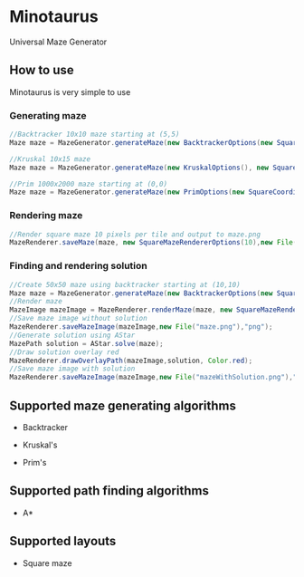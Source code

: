 # Minotaurus

Universal Maze Generator 

## How to use

Minotaurus is very simple to use

### Generating maze
```java
//Backtracker 10x10 maze starting at (5,5)
Maze maze = MazeGenerator.generateMaze(new BacktrackerOptions(new SquareCoordinate(5,5)), new SquareMazeOptions(10,10));

//Kruskal 10x15 maze
Maze maze = MazeGenerator.generateMaze(new KruskalOptions(), new SquareMazeOptions(10,15));

//Prim 1000x2000 maze starting at (0,0)
Maze maze = MazeGenerator.generateMaze(new PrimOptions(new SquareCoordinate(0,0)), new SquareMazeOptions(1000,2000));
```

### Rendering maze
```java
//Render square maze 10 pixels per tile and output to maze.png
MazeRenderer.saveMaze(maze, new SquareMazeRendererOptions(10),new File("maze.png"),"png");
```

### Finding and rendering solution
```java
//Create 50x50 maze using backtracker starting at (10,10)
Maze maze = MazeGenerator.generateMaze(new BacktrackerOptions(new SquareCoordinate(10,10)), new SquareMazeOptions(50,50));
//Render maze
MazeImage mazeImage = MazeRenderer.renderMaze(maze, new SquareMazeRendererOptions(10));
//Save maze image without solution
MazeRenderer.saveMazeImage(mazeImage,new File("maze.png"),"png");
//Generate solution using AStar
MazePath solution = AStar.solve(maze);
//Draw solution overlay red
MazeRenderer.drawOverlayPath(mazeImage,solution, Color.red);
//Save maze image with solution
MazeRenderer.saveMazeImage(mazeImage,new File("mazeWithSolution.png"),"png");
```

## Supported maze generating algorithms

* Backtracker

* Kruskal's

* Prim's

## Supported path finding algorithms

* A*

## Supported layouts

* Square maze
